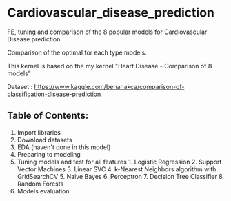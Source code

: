 # Cardiovascular_disease_prediction
FE, tuning and comparison of the 8 popular models for Cardiovascular Disease prediction

Comparison of the optimal for each type models.

This kernel is based on the my kernel "Heart Disease - Comparison of 8 models"

Dataset : https://www.kaggle.com/benanakca/comparison-of-classification-disease-prediction

## Table of Contents:
1. Import libraries
2. Download datasets
3. EDA (haven't done in this model)
4. Preparing to modeling
5. Tuning models and test for all features
          1. Logistic Regression
          2. Support Vector Machines
          3. Linear SVC
          4. k-Nearest Neighbors algorithm with GridSearchCV
          5. Naive Bayes
          6. Perceptron
          7. Decision Tree Classifier
          8. Random Forests 
6. Models evaluation
